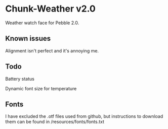 Chunk-Weather v2.0
==================

Weather watch face for Pebble 2.0.

Known issues
-------------

Alignment isn't perfect and it's annoying me.

Todo
-------------

Battery status

Dynamic font size for temperature

Fonts
-------------

I have excluded the .otf files used from github, but instructions to download them can be found in /resources/fonts/fonts.txt

